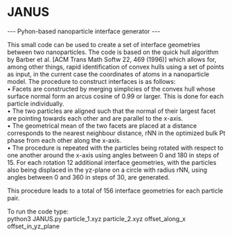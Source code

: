 # JANUS
--- Pyhon-based nanoparticle interface generator ---    
  
This small code can be used to create a set of interface geometries between two nanoparticles. The code is based on the quick hull algorithm by Barber et al. [ACM Trans Math Softw  22, 469 (1996)] which allows for, among other things, rapid identification of convex hulls using a set of points as input, in the current case the coordinates of atoms in a nanoparticle model. The procedure to construct interfaces is as follows:  
•	Facets are constructed by merging simplicies of the convex hull whose surface normal form an arcus cosine of 0.99 or larger.  This is done for each particle individually.  
•	The two particles are aligned such that the normal of their largest facet are pointing towards each other and are parallel to the x-axis.  
•	The geometrical mean of the two facets are placed at a distance corresponds to the nearest neighbour distance, rNN in the optimized bulk Pt phase from each other along the x-axis.  
•	The procedure is repeated with the particles being rotated with respect to one another around the x-axis using angles between 0 and 180 in steps of 15. For each rotation 12 additional interface geometries, with the particles also being displaced in the yz-plane on a circle with radius rNN, using  angles between 0 and 360 in steps of 30, are generated.  
  
This procedure leads to a total of 156 interface geometries for each particle pair.
  
To run the code type:  
python3 JANUS.py particle_1.xyz particle_2.xyz offset_along_x offset_in_yz_plane  
